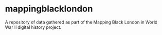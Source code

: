 # mappingblacklondon
A repository of data gathered as part of the Mapping Black London in World War II digital history project.
